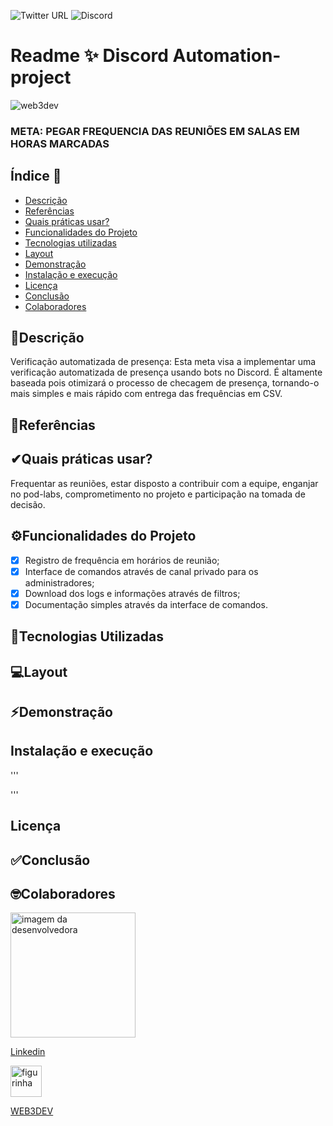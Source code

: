 ![Twitter URL](https://img.shields.io/twitter/url?style=social&url=https%3A%2F%2Ftwitter.com%2Fweb3dev_)
![Discord](https://img.shields.io/discord/898706705779687435)

# Readme ✨ Discord Automation-project
![web3dev](https://github.com/w3b3d3v/web3dev-assets/blob/main/png/w3d-logo-hor.png?raw=true)


### META: PEGAR FREQUENCIA DAS REUNIÕES EM SALAS EM HORAS MARCADAS

## Índice 🚀
- <a href="#-descricao"> Descrição </a>
- <a href="#-referencias"> Referências </a>
- <a href="#-quais praticas usar"> Quais práticas usar? </a>
- <a href="#-funcionalidades do projeto"> Funcionalidades do Projeto
- <a href="#-tecnologias utilizadas"> Tecnologias utilizadas </a>
- <a href="#-layout"> Layout </a>
- <a href="#-demonstracao"> Demonstração </a>
- <a href="#-instalacao e execucao"> Instalação e execução </a>
- <a href="#-licenca"> Licença </a>
- <a href="#-conclusao"> Conclusão </a>
- <a href="#-colaboradores"> Colaboradores </a>


## 📍Descrição
Verificação automatizada de presença: Esta meta visa a implementar uma verificação automatizada de presença usando bots no Discord. É altamente baseada pois otimizará o processo de checagem de presença, tornando-o mais simples e mais rápido com entrega das frequências em CSV.
## 📜Referências
##
## ✔Quais práticas usar?
Frequentar as reuniões, estar disposto a contribuir com a equipe, enganjar no pod-labs, comprometimento no projeto e participação na tomada de decisão.


## ⚙Funcionalidades do Projeto

- [x] Registro de frequência em horários de reunião;
- [x] Interface de comandos através de canal privado para os administradores;
- [x] Download dos logs e informações através de filtros;
- [x] Documentação simples através da interface de comandos. 

## 🧪Tecnologias Utilizadas

## 💻Layout

## ⚡Demonstração

## Instalação e execução
'''


'''
## Licença
## ✅Conclusão
## 🤓Colaboradores
<img style="width:200px" src="https://avatars.githubusercontent.com/u/101841063?s=400&u=9516351b1dd22143cb2a7e7de29b00a10e21d5a5&v=4" alt="imagem da desenvolvedora">

[Linkedin](https://www.linkedin.com/in/andressa-cabral-19095b192/)

<img style="width:50px" src="https://raw.githubusercontent.com/w3b3d3v/web3dev-assets/0a34d3aeb65e6a5f4e05e537ae4e2d3b1522566e/gif/web3dev.gif" alt="figurinha">

[WEB3DEV](https://www.web3dev.com.br/) 
